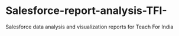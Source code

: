# Salesforce-report-analysis-TFI-
Salesforce data analysis and visualization reports for Teach For India
